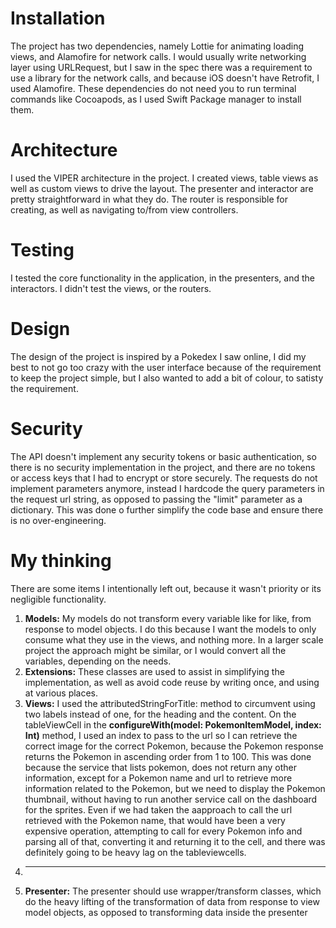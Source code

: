 # Installation
The project has two dependencies, namely Lottie for animating loading views, and Alamofire for network calls. I would usually write networking layer using URLRequest, but I saw in the spec there was a requirement to use a library for the network calls, and because iOS doesn't have Retrofit, I used Alamofire.
These dependencies do not need you to run terminal commands like Cocoapods, as I used Swift Package manager to install them.

# Architecture
I used the VIPER architecture in the project. I created views, table views as well as custom views to drive the layout. The presenter and interactor are pretty straightforward in what they do. The router is responsible for creating, as well as navigating to/from view controllers.

# Testing
I tested the core functionality in the application, in the presenters, and the interactors. I didn't test the views, or the routers.

# Design
The design of the project is inspired by a Pokedex I saw online, I did my best to not go too crazy with the user interface because of the requirement to keep the project simple, but I also wanted to add a bit of colour, to satisty the requirement.

# Security
The API doesn't implement any security tokens or basic authentication, so there is no security implementation in the project, and there are no tokens or access keys that I had to encrypt or store securely. The requests do not implement parameters anymore, instead I hardcode the query parameters in the request url string, as opposed to passing the "limit" parameter as a dictionary. This was done o further simplify the code base and ensure there is no over-engineering.

# My thinking
There are some items I intentionally left out, because it wasn't priority or its negligible functionality.

1. **Models:** My models do not transform every variable like for like, from response to model objects. I do this because I want the models to only consume what they use in the views, and nothing more. In a larger scale project the approach might be similar, or I would convert all the variables, depending on the needs.
2. **Extensions:** These classes are used to assist in simplifying the implementation, as well as avoid code reuse by writing once, and using at various places.
3. **Views:** I used the attributedStringForTitle: method to circumvent using two labels instead of one, for the heading and the content. On the tableViewCell in the **configureWith(model: PokemonItemModel, index: Int)** method, I used an index to pass to the url so I can retrieve the correct image for the correct Pokemon, because the Pokemon response returns the Pokemon in ascending order from 1 to 100. This was done because the service that lists pokemon, does not return any other information, except for a Pokemon name and url to retrieve more information related to the Pokemon, but we need to display the Pokemon thumbnail, without having to run another service call on the dashboard for the sprites. Even if we had taken the aapproach to call the url retrieved with the Pokemon name, that would have been a very expensive operation, attempting to call for every Pokemon info and parsing all of that, converting it and returning it to the cell, and there was definitely going to be heavy lag on the tableviewcells.
4. ****
5. **Presenter:** The presenter should use wrapper/transform classes, which do the heavy lifting of the transformation of data from response to view model objects, as opposed to transforming data inside the presenter
